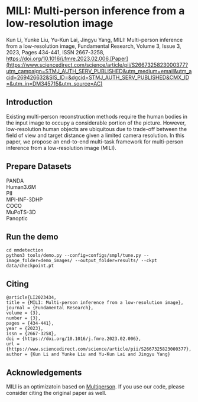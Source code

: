 # MILI: Multi-person inference from a low-resolution image
Kun Li, Yunke Liu, Yu-Kun Lai, Jingyu Yang,
MILI: Multi-person inference from a low-resolution image,
Fundamental Research,
Volume 3, Issue 3,
2023,
Pages 434-441,
ISSN 2667-3258,
https://doi.org/10.1016/j.fmre.2023.02.006.[Paper](https://www.sciencedirect.com/science/article/pii/S2667325823000377?utm_campaign=STMJ_AUTH_SERV_PUBLISHED&utm_medium=email&utm_acid=269426632&SIS_ID=&dgcid=STMJ_AUTH_SERV_PUBLISHED&CMX_ID=&utm_in=DM345715&utm_source=AC)

## Introduction
Existing multi-person reconstruction methods require the human bodies in the input image to occupy a considerable portion of the picture. However, low-resolution human objects are ubiquitous due to trade-off between the field of view and target distance given a limited camera resolution. In this paper, we propose an end-to-end multi-task framework for multi-person inference from a low-resolution image (MILI).

## Prepare Datasets
PANDA  
Human3.6M  
PII  
MPI-INF-3DHP  
COCO  
MuPoTS-3D   
Panoptic  

## Run the demo
```
cd mmdetection
python3 tools/demo.py --config=configs/smpl/tune.py --image_folder=demo_images/ --output_folder=results/ --ckpt data/checkpoint.pt
```

## Citing
```
@article{LI2023434,
title = {MILI: Multi-person inference from a low-resolution image},
journal = {Fundamental Research},
volume = {3},
number = {3},
pages = {434-441},
year = {2023},
issn = {2667-3258},
doi = {https://doi.org/10.1016/j.fmre.2023.02.006},
url = {https://www.sciencedirect.com/science/article/pii/S2667325823000377},
author = {Kun Li and Yunke Liu and Yu-Kun Lai and Jingyu Yang}
```

## Acknowledgements
 MILI is an optimizatoin based on [Multiperson](https://github.com/JiangWenPL/multiperson). If you use our code, please consider citing the original paper as well.
